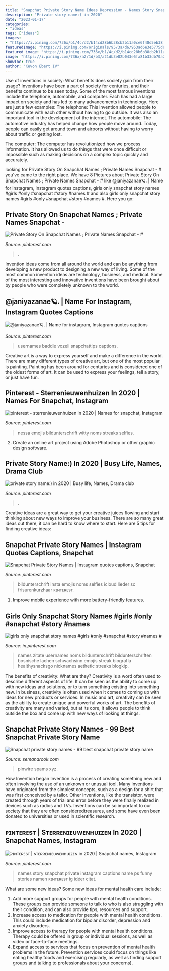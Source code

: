 ```yaml
---
title: "Snapchat Private Story Name Ideas Depression - Names Story Snapchat Private Instagram Captions Name Ps Funny Stories Namen ᴘɪɴᴛᴇʀᴇsᴛ Ig Idéer Citat"
description: "Private story name:) in 2020"
date: "2023-01-17"
categories:
- "ideas"
tags: ["ideas"]
images:
- "https://i.pinimg.com/736x/b1/4c/d2/b14cd28b6b38cb2b11a0ce6f48d5eb38.jpg"
featuredImage: "https://i.pinimg.com/originals/95/3a/d6/953ad6e3e5775d8579d13c553c2f4c31.jpg"
featured_image: "https://i.pinimg.com/736x/b1/4c/d2/b14cd28b6b38cb2b11a0ce6f48d5eb38.jpg"
image: "https://i.pinimg.com/736x/a2/1d/b3/a21db3e82b043e6fa81b33db70a2a9b0.jpg"
ShowToc: true
author: "Kevon Ebert IV"
---
```



Use of inventions in society: What benefits does society gain from their usage?
Inventions have been a part of society for centuries, and their benefits continue to be seen today. Some of the most famous inventions include the telephone, automobile, and computer. Each has had a large impact on society and has led to many advancements in technology. Here are just a few examples: The telephone: This invention allowed people to communicate with each other without having to go outside. It was also an important tool in the development of the internet.
The automobile: The automotive industry has helped change how people move around. Today, people can easily get around town and airports without having to worry about traffic or getting lost.

The computer: The computer has revolutionized how we process information. It has allowed us to do things that were once difficult or impossible such as making decisions on a complex topic quickly and accurately.

	

		
looking for Private Story On Snapchat Names ; Private Names Snapchat - # you've came to the right place. We have 8 Pictures about Private Story On Snapchat Names ; Private Names Snapchat - # like @janiyazanae🪐. | Name for instagram, Instagram quotes captions, girls only snapchat story names #girls #only #snapchat #story #names # and also girls only snapchat story names #girls #only #snapchat #story #names #. Here you go:
		
    
## Private Story On Snapchat Names ; Private Names Snapchat - #

<img loading=lazy src="https://i.pinimg.com/736x/b1/4c/d2/b14cd28b6b38cb2b11a0ce6f48d5eb38.jpg" onerror="this.onerror=null;this.src='https://tse4.mm.bing.net/th?id=OIP.9iPLCkvQhF1yMvnhaT16AgHaNK&amp;pid=15.1';" alt="Private Story On Snapchat Names ; Private Names Snapchat - #">

_Source: pinterest.com_

>. 

	

Invention ideas come from all around the world and can be anything from developing a new product to designing a new way of living. Some of the most common invention ideas are technology, business, and medical. Some of the most interesting and innovative inventions have been brought about by people who were completely unknown to the world.

    
## @janiyazanae🪐. | Name For Instagram, Instagram Quotes Captions

<img loading=lazy src="https://i.pinimg.com/736x/82/fa/fc/82fafc6058ef3d20fdf5bea128ba93ca.jpg" onerror="this.onerror=null;this.src='https://tse3.mm.bing.net/th?id=OIP.AS8UC_VaQZlIpChZakxxogHaOt&amp;pid=15.1';" alt="@janiyazanae🪐. | Name for instagram, Instagram quotes captions">

_Source: pinterest.com_

>usernames baddie vozeli snapchattips captions. 

	

Creative art is a way to express yourself and make a difference in the world. There are many different types of creative art, but one of the most popular is painting. Painting has been around for centuries and is considered one of the oldest forms of art. It can be used to express your feelings, tell a story, or just have fun.

    
## Pinterest - Sterrenieuwenhuizen In 2020 | Names For Snapchat, Instagram

<img loading=lazy src="https://i.pinimg.com/originals/f3/69/b3/f369b31d040a21a12f3767e31dbbfad9.jpg" onerror="this.onerror=null;this.src='https://tse2.mm.bing.net/th?id=OIP.vOofeK6VlF9B5yEjqV7IbwHaNW&amp;pid=15.1';" alt="pinterest - sterrenieuwenhuizen in 2020 | Names for snapchat, Instagram">

_Source: pinterest.com_

>nessa emojis bildunterschrift witty noms streaks selfies. 

	

2. Create an online art project using Adobe Photoshop or other graphic design software.

    
## Private Story Name:) In 2020 | Busy Life, Names, Drama Club

<img loading=lazy src="https://i.pinimg.com/736x/a2/1d/b3/a21db3e82b043e6fa81b33db70a2a9b0.jpg" onerror="this.onerror=null;this.src='https://tse4.mm.bing.net/th?id=OIP.pnPOF6pnbQcajpjN53eQIQHaQB&amp;pid=15.1';" alt="private story name:) in 2020 | Busy life, Names, Drama club">

_Source: pinterest.com_

>. 

	

Creative ideas are a great way to get your creative juices flowing and start thinking about new ways to improve your business. There are so many great ideas out there, it can be hard to know where to start. Here are 5 tips for finding creative ideas:

    
## Snapchat Private Story Names | Instagram Quotes Captions, Snapchat

<img loading=lazy src="https://i.pinimg.com/originals/95/3a/d6/953ad6e3e5775d8579d13c553c2f4c31.jpg" onerror="this.onerror=null;this.src='https://tse4.mm.bing.net/th?id=OIP.B_qAiLDQBDjlgV3odsLA8gHaMx&amp;pid=15.1';" alt="Snapchat Private Story Names | Instagram quotes captions, Snapchat">

_Source: pinterest.com_

>bildunterschrift insta emojis noms selfies icloud lieder sc frisurenkurzhaar ᴘɪɴᴛᴇʀᴇsᴛ. 

	

1. Improve mobile experience with more battery-friendly features.

    
## Girls Only Snapchat Story Names #girls #only #snapchat #story #names #

<img loading=lazy src="https://i.pinimg.com/originals/d0/6d/e0/d06de02ac451690a0d0fa217c17c52cf.png" onerror="this.onerror=null;this.src='https://tse1.mm.bing.net/th?id=OIP.kUBrahc8kDvetTjsOlWT8gHaNK&amp;pid=15.1';" alt="girls only snapchat story names #girls #only #snapchat #story #names #">

_Source: in.pinterest.com_

>names zitate usernames noms bildunterschrift bildunterschriften bosnische lachen schwachsinn emojis streak biografía healthysnacksgo nicknames aethetic streaks blogkip. 

	

The benefits of creativity: What are they?
Creativity is a word often used to describe different aspects of life. It can be seen as the ability to come up with new ideas and solutions, or to turn something existing into something new. In business, creativity is often used when it comes to coming up with ideas for new products or services. In music and art, creativity can be seen as the ability to create unique and powerful works of art. The benefits of creativity are many and varied, but at its core, it allows people to think outside the box and come up with new ways of looking at things.

    
## Snapchat Private Story Names - 99 Best Snapchat Private Story Name

<img loading=lazy src="https://semanarook.com/ytsefi/gVL35nYEXsDZFOAkx2vHxQAAAA.jpg" onerror="this.onerror=null;this.src='https://tse4.mm.bing.net/th?id=OIP.tpSrQ_qJLTFhpMU6yauYfQAAAA&amp;pid=15.1';" alt="Snapchat private story names - 99 best snapchat private story name">

_Source: semanarook.com_

>pinwire spams xyz. 

	

How Invention began
Invention is a process of creating something new and often involving the use of an unknown or unusual tool. Many inventions have originated from the simplest concepts, such as a design for a shirt that was first conceived by a tailor. Other inventions, like the transistor, were created through years of trial and error before they were finally realized in devices such as radios and TVs. Inventions can be so important to our society that they are often consideredtreasures, and some have even been donated to universities or used in scientific research.

    
## ᴘɪɴᴛᴇʀᴇsᴛ | Sᴛᴇʀʀᴇɴɪᴇᴜᴡᴇɴʜᴜɪᴢᴇɴ In 2020 | Snapchat Names, Instagram

<img loading=lazy src="https://i.pinimg.com/736x/f0/d5/a9/f0d5a9aebdb034e081e52c1727532399.jpg" onerror="this.onerror=null;this.src='https://tse1.mm.bing.net/th?id=OIP.JPkDtvSioQt965JGxM5jcwHaLb&amp;pid=15.1';" alt="ᴘɪɴᴛᴇʀᴇsᴛ | sᴛᴇʀʀᴇɴɪᴇᴜᴡᴇɴʜᴜɪᴢᴇɴ in 2020 | Snapchat names, Instagram">

_Source: pinterest.com_

>names story snapchat private instagram captions name ps funny stories namen ᴘɪɴᴛᴇʀᴇsᴛ ig idéer citat. 

	

What are some new ideas?
Some new ideas for mental health care include:
1. Add more support groups for people with mental health conditions. These groups can provide someone to talk to who is also struggling with their condition, and can also provide tips, resources and support.
2. Increase access to medication for people with mental health conditions. This could include medication for bipolar disorder, depression and anxiety disorders.
3. Improve access to therapy for people with mental health conditions. Therapy could be offered in group or individual sessions, as well as video or face-to-face meetings.
4. Expand access to services that focus on prevention of mental health problems in the future. Prevention services could focus on things like eating healthy foods and exercising regularly, as well as finding support groups and talking to professionals about your concerns).

